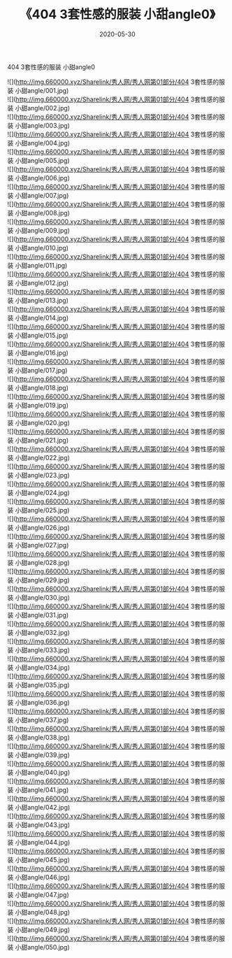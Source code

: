 ﻿---
layout: post
title:  《404 3套性感的服装 小甜angle0》
date:   2020-05-30
img: http://img.660000.xyz/Sharelink/秀人网/秀人网第01部分/404 3套性感的服装 小甜angle0/000.jpg
categories: [美女, 清纯, 唯美]
---

404 3套性感的服装 小甜angle0

  ![](http://img.660000.xyz/Sharelink/秀人网/秀人网第01部分/404 3套性感的服装 小甜angle/001.jpg) <br> ![](http://img.660000.xyz/Sharelink/秀人网/秀人网第01部分/404 3套性感的服装 小甜angle/002.jpg) <br> ![](http://img.660000.xyz/Sharelink/秀人网/秀人网第01部分/404 3套性感的服装 小甜angle/003.jpg) <br> ![](http://img.660000.xyz/Sharelink/秀人网/秀人网第01部分/404 3套性感的服装 小甜angle/004.jpg) <br> ![](http://img.660000.xyz/Sharelink/秀人网/秀人网第01部分/404 3套性感的服装 小甜angle/005.jpg) <br> ![](http://img.660000.xyz/Sharelink/秀人网/秀人网第01部分/404 3套性感的服装 小甜angle/006.jpg) <br> ![](http://img.660000.xyz/Sharelink/秀人网/秀人网第01部分/404 3套性感的服装 小甜angle/007.jpg) <br> ![](http://img.660000.xyz/Sharelink/秀人网/秀人网第01部分/404 3套性感的服装 小甜angle/008.jpg) <br> ![](http://img.660000.xyz/Sharelink/秀人网/秀人网第01部分/404 3套性感的服装 小甜angle/009.jpg) <br> ![](http://img.660000.xyz/Sharelink/秀人网/秀人网第01部分/404 3套性感的服装 小甜angle/010.jpg) <br> ![](http://img.660000.xyz/Sharelink/秀人网/秀人网第01部分/404 3套性感的服装 小甜angle/011.jpg) <br> ![](http://img.660000.xyz/Sharelink/秀人网/秀人网第01部分/404 3套性感的服装 小甜angle/012.jpg) <br> ![](http://img.660000.xyz/Sharelink/秀人网/秀人网第01部分/404 3套性感的服装 小甜angle/013.jpg) <br> ![](http://img.660000.xyz/Sharelink/秀人网/秀人网第01部分/404 3套性感的服装 小甜angle/014.jpg) <br> ![](http://img.660000.xyz/Sharelink/秀人网/秀人网第01部分/404 3套性感的服装 小甜angle/015.jpg) <br> ![](http://img.660000.xyz/Sharelink/秀人网/秀人网第01部分/404 3套性感的服装 小甜angle/016.jpg) <br> ![](http://img.660000.xyz/Sharelink/秀人网/秀人网第01部分/404 3套性感的服装 小甜angle/017.jpg) <br> ![](http://img.660000.xyz/Sharelink/秀人网/秀人网第01部分/404 3套性感的服装 小甜angle/018.jpg) <br> ![](http://img.660000.xyz/Sharelink/秀人网/秀人网第01部分/404 3套性感的服装 小甜angle/019.jpg) <br> ![](http://img.660000.xyz/Sharelink/秀人网/秀人网第01部分/404 3套性感的服装 小甜angle/020.jpg) <br> ![](http://img.660000.xyz/Sharelink/秀人网/秀人网第01部分/404 3套性感的服装 小甜angle/021.jpg) <br> ![](http://img.660000.xyz/Sharelink/秀人网/秀人网第01部分/404 3套性感的服装 小甜angle/022.jpg) <br> ![](http://img.660000.xyz/Sharelink/秀人网/秀人网第01部分/404 3套性感的服装 小甜angle/023.jpg) <br> ![](http://img.660000.xyz/Sharelink/秀人网/秀人网第01部分/404 3套性感的服装 小甜angle/024.jpg) <br> ![](http://img.660000.xyz/Sharelink/秀人网/秀人网第01部分/404 3套性感的服装 小甜angle/025.jpg) <br> ![](http://img.660000.xyz/Sharelink/秀人网/秀人网第01部分/404 3套性感的服装 小甜angle/026.jpg) <br> ![](http://img.660000.xyz/Sharelink/秀人网/秀人网第01部分/404 3套性感的服装 小甜angle/027.jpg) <br> ![](http://img.660000.xyz/Sharelink/秀人网/秀人网第01部分/404 3套性感的服装 小甜angle/028.jpg) <br> ![](http://img.660000.xyz/Sharelink/秀人网/秀人网第01部分/404 3套性感的服装 小甜angle/029.jpg) <br> ![](http://img.660000.xyz/Sharelink/秀人网/秀人网第01部分/404 3套性感的服装 小甜angle/030.jpg) <br> ![](http://img.660000.xyz/Sharelink/秀人网/秀人网第01部分/404 3套性感的服装 小甜angle/031.jpg) <br> ![](http://img.660000.xyz/Sharelink/秀人网/秀人网第01部分/404 3套性感的服装 小甜angle/032.jpg) <br> ![](http://img.660000.xyz/Sharelink/秀人网/秀人网第01部分/404 3套性感的服装 小甜angle/033.jpg) <br> ![](http://img.660000.xyz/Sharelink/秀人网/秀人网第01部分/404 3套性感的服装 小甜angle/034.jpg) <br> ![](http://img.660000.xyz/Sharelink/秀人网/秀人网第01部分/404 3套性感的服装 小甜angle/035.jpg) <br> ![](http://img.660000.xyz/Sharelink/秀人网/秀人网第01部分/404 3套性感的服装 小甜angle/036.jpg) <br> ![](http://img.660000.xyz/Sharelink/秀人网/秀人网第01部分/404 3套性感的服装 小甜angle/037.jpg) <br> ![](http://img.660000.xyz/Sharelink/秀人网/秀人网第01部分/404 3套性感的服装 小甜angle/038.jpg) <br> ![](http://img.660000.xyz/Sharelink/秀人网/秀人网第01部分/404 3套性感的服装 小甜angle/039.jpg) <br> ![](http://img.660000.xyz/Sharelink/秀人网/秀人网第01部分/404 3套性感的服装 小甜angle/040.jpg) <br> ![](http://img.660000.xyz/Sharelink/秀人网/秀人网第01部分/404 3套性感的服装 小甜angle/041.jpg) <br> ![](http://img.660000.xyz/Sharelink/秀人网/秀人网第01部分/404 3套性感的服装 小甜angle/042.jpg) <br> ![](http://img.660000.xyz/Sharelink/秀人网/秀人网第01部分/404 3套性感的服装 小甜angle/043.jpg) <br> ![](http://img.660000.xyz/Sharelink/秀人网/秀人网第01部分/404 3套性感的服装 小甜angle/044.jpg) <br> ![](http://img.660000.xyz/Sharelink/秀人网/秀人网第01部分/404 3套性感的服装 小甜angle/045.jpg) <br> ![](http://img.660000.xyz/Sharelink/秀人网/秀人网第01部分/404 3套性感的服装 小甜angle/046.jpg) <br> ![](http://img.660000.xyz/Sharelink/秀人网/秀人网第01部分/404 3套性感的服装 小甜angle/047.jpg) <br> ![](http://img.660000.xyz/Sharelink/秀人网/秀人网第01部分/404 3套性感的服装 小甜angle/048.jpg) <br> ![](http://img.660000.xyz/Sharelink/秀人网/秀人网第01部分/404 3套性感的服装 小甜angle/049.jpg) <br> ![](http://img.660000.xyz/Sharelink/秀人网/秀人网第01部分/404 3套性感的服装 小甜angle/050.jpg) <br>